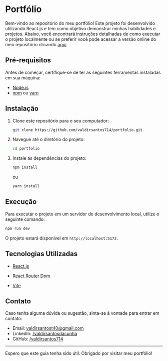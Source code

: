 # Portfólio

Bem-vindo ao repositório do meu portfólio! Este projeto foi desenvolvido utilizando React.js e tem como objetivo demonstrar minhas habilidades e projetos. Abaixo, você encontrará instruções detalhadas de como executar o projeto localmente ou se preferir você pode acessar a versão online do meu repositório clicando [aqui](https://valdir-dev.netlify.app/)

## Pré-requisitos

Antes de começar, certifique-se de ter as seguintes ferramentas instaladas em sua máquina:

- [Node.js](https://nodejs.org/pt)
- [npm](https://www.npmjs.com/) ou [yarn](https://yarnpkg.com/)

## Instalação

1. Clone este repositório para o seu computador:
    ```bash
    git clone https://github.com/valdirsantos714/portfolio.git
    ```

2. Navegue até o diretório do projeto:
    ```bash
    cd portfolio
    ```

3. Instale as dependências do projeto:
    ```bash
    npm install
    ```
    ou
    ```bash
    yarn install
    ```

## Execução

Para executar o projeto em um servidor de desenvolvimento local, utilize o seguinte comando:

```bash
npm run dev
```

O projeto estará disponível em `http://localhost:5173`.

## Tecnologias Utilizadas

- [React.js](https://reactjs.org/)
- [React Router Dom](https://reactrouter.com/)

- [Vite](https://vitejs.dev/)

## Contato

Caso tenha alguma dúvida ou sugestão, sinta-se à vontade para entrar em contato:

- Email: valdirsantost40@gmail.com 
- LinkedIn: [/valdirsantosdacunha](https://www.linkedin.com/in/valdir-santos-da-cunha-8553002a4)
- GitHub: [/valdirsantos714](https://github.com/valdirsantos714)

---

Espero que este guia tenha sido útil. Obrigado por visitar meu portfólio!
